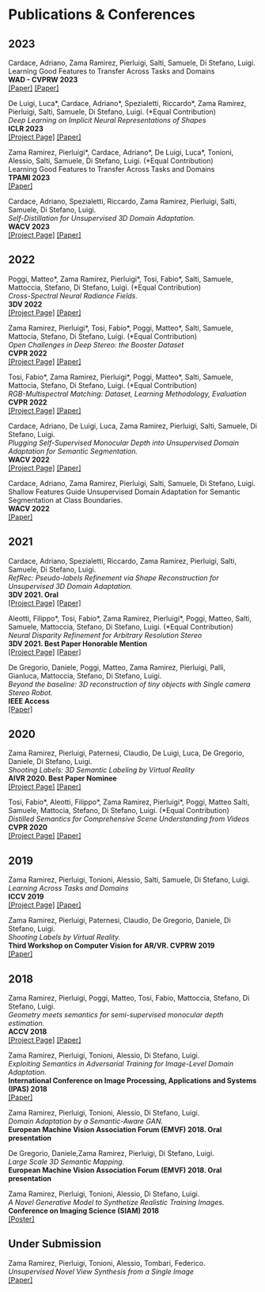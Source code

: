 # Publications & Conferences

## 2023

Cardace, Adriano, Zama Ramirez, Pierluigi, Salti, Samuele, Di Stefano, Luigi. \
Learning Good Features to Transfer Across Tasks and Domains \
__WAD - CVPRW 2023__ \
[[Paper]](https://arxiv.org/pdf/2304.02991.pdf)
[[Paper]](https://github.com/CVLAB-Unibo/MM2D3D)

De Luigi, Luca\*, Cardace, Adriano\*, Spezialetti, Riccardo\*, Zama Ramirez, Pierluigi, Salti, Samuele, Di Stefano, Luigi. (\*Equal Contribution) \
_Deep Learning on Implicit Neural Representations of Shapes_ \
__ICLR 2023__ \
[[Project Page]](https://cvlab-unibo.github.io/inr2vec/)
[[Paper]](https://arxiv.org/abs/2302.05438)

Zama Ramirez, Pierluigi\*, Cardace, Adriano\*, De Luigi, Luca\*, Tonioni, Alessio, Salti, Samuele, Di Stefano, Luigi. (\*Equal Contribution) \
Learning Good Features to Transfer Across Tasks and Domains \
__TPAMI 2023__ \
[[Paper]](https://arxiv.org/abs/2301.11310)

Cardace, Adriano, Spezialetti, Riccardo, Zama Ramirez, Pierluigi, Salti, Samuele, Di Stefano, Luigi. \
_Self-Distillation for Unsupervised 3D Domain Adaptation._ \
__WACV 2023__ \
[[Project Page]](https://cvlab-unibo.github.io/FeatureDistillation/)
[[Paper]](https://arxiv.org/abs/2210.08226)

## 2022

Poggi, Matteo\*, Zama Ramirez, Pierluigi\*, Tosi, Fabio\*, Salti, Samuele, Mattoccia, Stefano, Di Stefano, Luigi. (\*Equal Contribution) \
_Cross-Spectral Neural Radiance Fields._ \
__3DV 2022__ \
[[Project Page]](https://cvlab-unibo.github.io/xnerf-web/)
[[Paper]](https://arxiv.org/pdf/2209.00648.pdf)

Zama Ramirez, Pierluigi\*, Tosi, Fabio\*, Poggi, Matteo\*, Salti, Samuele, Mattocia, Stefano, Di Stefano, Luigi. (\*Equal Contribution)\
_Open Challenges in Deep Stereo: the Booster Dataset_ \
__CVPR 2022__ \
[[Project Page]](https://cvlab-unibo.github.io/booster-web/)
[[Paper]](https://arxiv.org/abs/2206.04671)

Tosi, Fabio\*, Zama Ramirez, Pierluigi\*, Poggi, Matteo\*, Salti, Samuele, Mattocia, Stefano, Di Stefano, Luigi. (\*Equal Contribution)\
_RGB-Multispectral Matching: Dataset, Learning Methodology, Evaluation_\
__CVPR 2022__ \
[[Project Page]](https://cvlab-unibo.github.io/rgb-ms-web/)
[[Paper]](https://arxiv.org/abs/2206.07047)


Cardace, Adriano, De Luigi, Luca, Zama Ramirez, Pierluigi, Salti, Samuele, Di Stefano, Luigi. \
_Plugging Self-Supervised Monocular Depth into Unsupervised Domain Adaptation for Semantic Segmentation._ \
__WACV 2022__ \
[[Project Page]](https://github.com/CVLAB-Unibo/d4-dbst)
[[Paper]](https://arxiv.org/pdf/2110.06685.pdf)

Cardace, Adriano, Zama Ramirez, Pierluigi, Salti, Samuele, Di Stefano, Luigi. \
Shallow Features Guide Unsupervised Domain Adaptation for Semantic Segmentation at Class Boundaries. \
__WACV 2022__ \
[[Paper]](https://arxiv.org/abs/2110.02833)

## 2021

Cardace, Adriano, Spezialetti, Riccardo, Zama Ramirez, Pierluigi, Salti, Samuele, Di Stefano, Luigi. \
_RefRec: Pseudo-labels Refinement via Shape Reconstruction for Unsupervised 3D Domain Adaptation._ \
__3DV 2021. Oral__ \
[[Project Page]](https://github.com/CVLAB-Unibo/RefRec) 
[[Paper]](https://arxiv.org/pdf/2110.11036.pdf)

Aleotti, Filippo\*, Tosi, Fabio\*, Zama Ramirez, Pierluigi\*, Poggi, Matteo, Salti, Samuele, Mattoccia, Stefano, Di Stefano, Luigi. (\*Equal Contribution) \
_Neural Disparity Refinement for Arbitrary Resolution Stereo_ \
__3DV 2021. Best Paper Honorable Mention__ \
[[Project Page]](https://cvlab-unibo.github.io/neural-disparity-refinement-web)
[[Paper]](https://arxiv.org/abs/2110.15367)

De Gregorio, Daniele, Poggi, Matteo, Zama Ramirez, Pierluigi, Palli, Gianluca, Mattoccia, Stefano, Di Stefano, Luigi. \
_Beyond the baseline: 3D reconstruction of tiny objects with Single camera Stereo Robot._ \
__IEEE Access__ \
[[Paper]](https://ieeexplore.ieee.org/stamp/stamp.jsp?arnumber=9524696)

## 2020

Zama Ramirez, Pierluigi, Paternesi, Claudio, De Luigi, Luca, De Gregorio, Daniele, Di Stefano, Luigi. \
_Shooting Labels: 3D Semantic Labeling by Virtual Reality_ \
__AIVR 2020. Best Paper Nominee__ \
[[Project Page]](https://cvlab-unibo.github.io/shootinglabelsweb/)
[[Paper]](https://arxiv.org/abs/1910.05021)

Tosi, Fabio\*, Aleotti, Filippo\*, Zama Ramirez, Pierluigi\*, Poggi, Matteo Salti, Samuele, Mattocia, Stefano, Di Stefano, Luigi. (\*Equal Contribution)\
_Distilled Semantics for Comprehensive Scene Understanding from Videos_ \
__CVPR 2020__ \
[[Project Page]](https://github.com/CVLAB-Unibo/omeganet)
[[Paper]](https://arxiv.org/abs/2003.14030)

## 2019

Zama Ramirez, Pierluigi, Tonioni, Alessio, Salti, Samuele, Di Stefano, Luigi. \
_Learning Across Tasks and Domains_ \
__ICCV 2019__ \
[[Project Page]](https://github.com/CVLAB-Unibo/ATDT)
[[Paper]](https://arxiv.org/abs/1904.04744)


Zama Ramirez, Pierluigi, Paternesi, Claudio, De Gregorio, Daniele, Di Stefano, Luigi. \
_Shooting Labels by Virtual Reality._ \
__Third Workshop on Computer Vision for AR/VR. CVPRW 2019__ \
[[Paper]](https://static1.squarespace.com/static/5c3f69e1cc8fedbc039ea739/t/5d01638662182d0001b6f7f6/1560372111582/9_CVPR_2019_VR.pdf)

## 2018

Zama Ramirez, Pierluigi, Poggi, Matteo, Tosi, Fabio, Mattoccia, Stefano, Di Stefano, Luigi. \
_Geometry meets semantics for semi-supervised monocular depth estimation._ \
__ACCV 2018__ \
[[Project Page]](https://github.com/CVLAB-Unibo/Semantic-Mono-Depth)
[[Paper]](https://arxiv.org/pdf/1810.04093.pdf)

Zama Ramirez, Pierluigi, Tonioni, Alessio, Di Stefano, Luigi. \
_Exploiting Semantics in Adversarial Training for Image-Level Domain Adaptation._ \
__International Conference on Image Processing, Applications and Systems (IPAS) 2018__ \
[[Paper]](https://arxiv.org/pdf/1810.05852.pdf)

Zama Ramirez, Pierluigi, Tonioni, Alessio, Di Stefano, Luigi. \
_Domain Adaptation by a Semantic-Aware GAN._ \
__European Machine Vision Association Forum (EMVF) 2018. Oral presentation__

De Gregorio, Daniele,Zama Ramirez, Pierluigi, Di Stefano, Luigi. \
_Large Scale 3D Semantic Mapping._ \
__European Machine Vision Association Forum (EMVF) 2018. Oral presentation__

Zama Ramirez, Pierluigi, Tonioni, Alessio, Di Stefano, Luigi. \
_A Novel Generative Model to Synthetize Realistic Training Images._ \
__Conference on Imaging Science (SIAM) 2018__ \
[[Poster]](https://www.siam-is18.dm.unibo.it/uploads/store/168f206221f71e84bb90b147edd08fc7.pdf)

## Under Submission

Zama Ramirez, Pierluigi, Tonioni, Alessio, Tombari, Federico. \
_Unsupervised Novel View Synthesis from a Single Image_ \
[[Paper]](https://arxiv.org/pdf/2102.03285.pdf)
